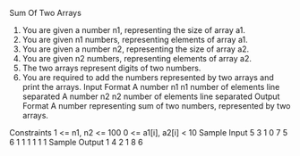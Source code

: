
Sum Of Two Arrays

1. You are given a number n1, representing the size of array a1.
2. You are given n1 numbers, representing elements of array a1.
3. You are given a number n2, representing the size of array a2.
4. You are given n2 numbers, representing elements of array a2.
5. The two arrays represent digits of two numbers.
6. You are required to add the numbers represented by two arrays and print the
arrays.
Input Format
A number n1
n1 number of elements line separated
A number n2
n2 number of elements line separated
Output Format
A number representing sum of two numbers, represented by two arrays.

Constraints
1 <= n1, n2 <= 100
0 <= a1[i], a2[i] < 10
Sample Input
5
3
1
0
7
5
6
1
1
1
1
1
1
Sample Output
1
4
2
1
8
6
